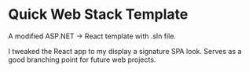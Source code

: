 # Quick Web Stack Template

A modified ASP.NET -> React template with .sln file.

I tweaked the React app to my display a signature SPA look. Serves as a good branching point for future web projects.
